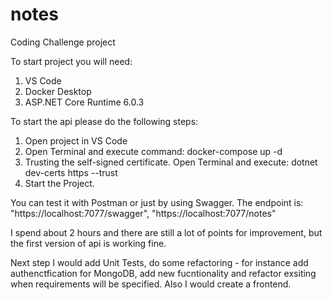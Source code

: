 # notes
Coding Challenge project

To start project you will need:
1. VS Code 
2. Docker Desktop
3. ASP.NET Core Runtime 6.0.3


To start the api please do the following steps:
1. Open project in VS Code
2. Open Terminal and execute command: docker-compose up -d
3. Trusting the self-signed certificate. Open Terminal and execute: dotnet dev-certs https --trust
4. Start the Project.

You can test it with Postman or just by using Swagger.
The endpoint is: "https://localhost:7077/swagger", "https://localhost:7077/notes"

I spend about 2 hours and there are still a lot of points for improvement, but the first version of api is working fine. 

Next step I would add Unit Tests, do some refactoring - for instance add authenctfication for MongoDB, add new fucntionality and refactor exsiting when requirements will be specified. Also I would create a frontend.
